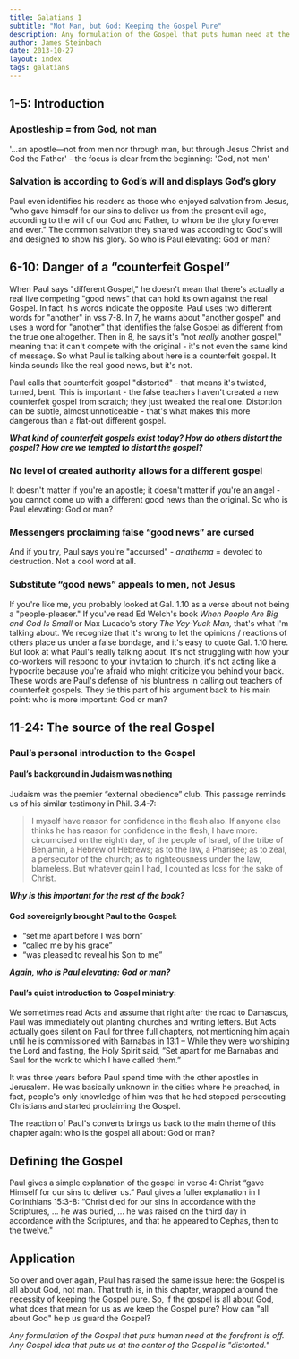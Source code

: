 ```yaml
---
title: Galatians 1
subtitle: "Not Man, but God: Keeping the Gospel Pure"
description: Any formulation of the Gospel that puts human need at the forefront is off. Any Gospel idea that puts us at the center of the Gospel is “distorted.”
author: James Steinbach
date: 2013-10-27
layout: index
tags: galatians
---
```

## 1-5: Introduction

### Apostleship = from God, not man

'…an apostle—not from men nor through man, but through Jesus Christ and God the Father' - the focus is clear from the beginning: 'God, not man'

### Salvation is according to God’s will and displays God’s glory

Paul even identifies his readers as those who enjoyed salvation from Jesus, "who gave himself for our sins to deliver us from the present evil age, according to the will of our God and Father, to whom be the glory forever and ever." The common salvation they shared was according to God's will and designed to show his glory. So who is Paul elevating: God or man?

## 6-10: Danger of a “counterfeit Gospel”

When Paul says "different Gospel," he doesn't mean that there's actually a real live competing "good news" that can hold its own against the real Gospel. In fact, his words indicate the opposite. Paul uses two different words for "another" in vss 7-8. In 7, he warns about "another gospel" and uses a word for "another" that identifies the false Gospel as different from the true one altogether. Then in 8, he says it's "not *really* another gospel," meaning that it can't compete with the original - it's not even the same kind of message. So what Paul is talking about here is a counterfeit gospel. It kinda sounds like the real good news, but it's not.

Paul calls that counterfeit gospel "distorted" - that means it's twisted, turned, bent. This is important - the false teachers haven't created a new counterfeit gospel from scratch; they just tweaked the real one. Distortion can be subtle, almost unnoticeable - that's what makes this more dangerous than a flat-out different gospel.

**_What kind of counterfeit gospels exist today? How do others distort the gospel? How are we tempted to distort the gospel?_**
### No level of created authority allows for a different gospel

It doesn't matter if you're an apostle; it doesn't matter if you're an angel - you cannot come up with a different good news than the original. So who is Paul elevating: God or man?

### Messengers proclaiming false “good news” are cursed

And if you try, Paul says you're "accursed" - *anathema* = devoted to destruction. Not a cool word at all.

### Substitute “good news” appeals to men, not Jesus

If you're like me, you probably looked at Gal. 1.10 as a verse about not being a "people-pleaser." If you've read Ed Welch's book *When People Are Big and God Is Small* or Max Lucado's story *The Yay-Yuck Man,* that's what I'm talking about. We recognize that it's wrong to let the opinions / reactions of others place us under a false bondage, and it's easy to quote Gal. 1.10 here. But look at what Paul's really talking about. It's not struggling with how your co-workers will respond to your invitation to church, it's not acting like a hypocrite because you're afraid who might criticize you behind your back. These words are Paul's defense of his bluntness in calling out teachers of counterfeit gospels. They tie this part of his argument back to his main point: who is more important: God or man?

## 11-24: The source of the real Gospel

### Paul’s personal introduction to the Gospel

#### Paul’s background in Judaism was nothing

Judaism was the premier “external obedience” club. This passage reminds us of his similar testimony in Phil. 3.4-7:

>I myself have reason for confidence in the flesh also. If anyone else thinks he has reason for confidence in the flesh, I have more: circumcised on the eighth day, of the people of Israel, of the tribe of Benjamin, a Hebrew of Hebrews; as to the law, a Pharisee; as to zeal, a persecutor of the church; as to righteousness under the law, blameless. But whatever gain I had, I counted as loss for the sake of Christ.

**_Why is this important for the rest of the book?_**

#### God sovereignly brought Paul to the Gospel:

* “set me apart before I was born”
* “called me by his grace”
* “was pleased to reveal his Son to me”

**_Again, who is Paul elevating: God or man?_**

#### Paul’s quiet introduction to Gospel ministry:

We sometimes read Acts and assume that right after the road to Damascus, Paul was immediately out planting churches and writing letters. But Acts actually goes silent on Paul for three full chapters, not mentioning him again until he is commissioned with Barnabas in 13.1 – While they were worshiping the Lord and fasting, the Holy Spirit said, “Set apart for me Barnabas and Saul for the work to which I have called them.”

It was three years before Paul spend time with the other apostles in Jerusalem. He was basically unknown in the cities where he preached, in fact, people's only knowledge of him was that he had stopped persecuting Christians and started proclaiming the Gospel.

The reaction of Paul's converts brings us back to the main theme of this chapter again: who is the gospel all about: God or man?

## Defining the Gospel

Paul gives a simple explanation of the gospel in verse 4: Christ “gave Himself for our sins to deliver us.” Paul gives a fuller explanation in I Corinthians 15:3-8: “Christ died for our sins in accordance with the Scriptures, … he was buried, … he was raised on the third day in accordance with the Scriptures, and that he appeared to Cephas, then to the twelve."

## Application

So over and over again, Paul has raised the same issue here: the Gospel is all about God, not man. That truth is, in this chapter, wrapped around the necessity of keeping the Gospel pure. So, if the gospel is all about God, what does that mean for us as we keep the Gospel pure? How can "all about God" help us guard the Gospel?

*Any formulation of the Gospel that puts human need at the forefront is off. Any Gospel idea that puts us at the center of the Gospel is "distorted."*
